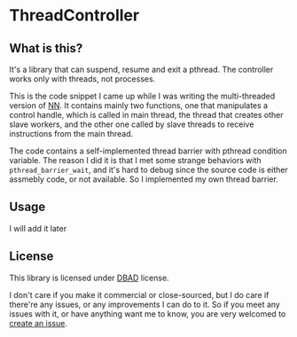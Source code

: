 # ThreadController

## What is this?

It's a library that can suspend, resume and exit a pthread. The controller works only with threads, not processes.

This is the code snippet I came up while I was writing the multi-threaded version of [NN](https://github.com/bravo-t/NN). It contains mainly two functions, one that manipulates a control handle, which is called in main thread, the thread that creates other slave workers, and the other one called by slave threads to receive instructions from the main thread.

The code contains a self-implemented thread barrier with pthread condition variable. The reason I did it is that I met some strange behaviors with `pthread_barrier_wait`, and it's hard to debug since the source code is either assmebly code, or not available. So I implemented my own thread barrier.

## Usage

I will add it later

## License

This library is licensed under [DBAD](LICENSE.md) license. 

I don't care if you make it commercial or close-sourced, but I do care if there're any issues, or any improvements I can do to it. So if you meet any issues with it, or have anything want me to know, you are very welcomed to [create an issue](https://github.com/bravo-t/ThreadController/issues/new).
